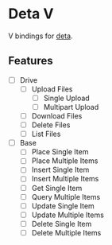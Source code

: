 # Deta V

V bindings for [deta](https://deta.sh/).

## Features

- [ ] Drive
  - [ ] Upload Files
    - [ ] Single Upload
    - [ ] Multipart Upload
  - [ ] Download Files
  - [ ] Delete Files
  - [ ] List Files
- [ ] Base
  - [ ] Place Single Item
  - [ ] Place Multiple Items
  - [ ] Insert Single Item
  - [ ] Insert Multiple Items
  - [ ] Get Single Item
  - [ ] Query Multiple Items
  - [ ] Update Single Item
  - [ ] Update Multiple Items
  - [ ] Delete Single Item
  - [ ] Delete Multiple Items

